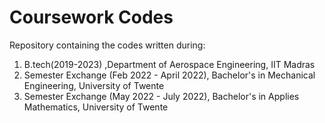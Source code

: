 # Coursework Codes
Repository containing the codes written during: <br/>
1. B.tech(2019-2023) ,Department of Aerospace Engineering, IIT Madras
2. Semester Exchange (Feb 2022 - April 2022), Bachelor's in Mechanical Engineering, University of Twente
3. Semester Exchange (May 2022 - July 2022), Bachelor's in Applies Mathematics, University of Twente
